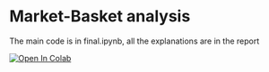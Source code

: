 # Market-Basket analysis 

The main code is in final.ipynb, all the explanations are in the report

<a target="_blank" href="https://colab.research.google.com/github/Jad-yehya/market-basket-analysis/blob/main/final.ipynb">
  <img src="https://colab.research.google.com/assets/colab-badge.svg" alt="Open In Colab"/>
</a>
